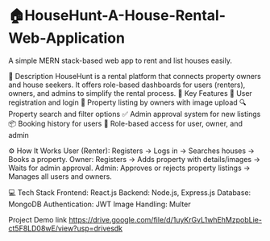 # 🏠HouseHunt-A-House-Rental-Web-Application
A simple MERN stack-based web app to rent and list houses easily.

📌 Description
HouseHunt is a rental platform that connects property owners and house seekers. It offers role-based dashboards for users (renters), owners, and admins to simplify the rental process.
🚀 Key Features
👤 User registration and login
🏡 Property listing by owners with image upload
🔍 Property search and filter options
✅ Admin approval system for new listings
📦 Booking history for users
🔐 Role-based access for user, owner, and admin

⚙️ How It Works
User (Renter): Registers → Logs in → Searches houses → Books a property.
Owner: Registers → Adds property with details/images → Waits for admin approval.
Admin: Approves or rejects property listings → Manages all users and owners.

💻 Tech Stack
Frontend: React.js
Backend: Node.js, Express.js
Database: MongoDB
Authentication: JWT
Image Handling: Multer

Project Demo link
https://drive.google.com/file/d/1uyKrGvL1whEhMzpobLie-ct5F8LD08wE/view?usp=drivesdk
